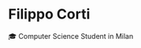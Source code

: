 Filippo Corti
=====================================================================================================================================

🎓 Computer Science Student in Milan
